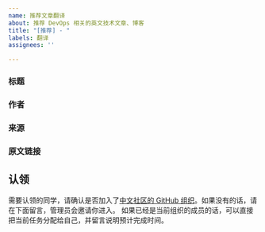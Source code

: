 ```yaml
---
name: 推荐文章翻译
about: 推荐 DevOps 相关的英文技术文章、博客
title: "[推荐] - "
labels: 翻译
assignees: ''

---
```


### 标题


### 作者


### 来源


### 原文链接

## 认领
需要认领的同学，请确认是否加入了[中文社区的 GitHub 组织](https://github.com/orgs/jenkins-zh/people)。如果没有的话，请在下面留言，管理员会邀请你进入。
如果已经是当前组织的成员的话，可以直接把当前任务分配给自己，并留言说明预计完成时间。
